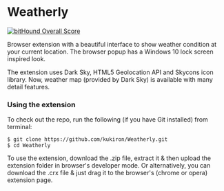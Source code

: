 # Weatherly
[![bitHound Overall Score](https://www.bithound.io/github/kukiron/Weatherly/badges/score.svg)](https://www.bithound.io/github/kukiron/Weatherly)

Browser extension with a beautiful interface to show weather condition at your current location. The browser popup has a Windows 10 lock screen inspired look.

The extension uses Dark Sky, HTML5 Geolocation API and Skycons icon library.
Now, weather map (provided by Dark Sky) is available with many detail features.

### Using the extension
To check out the repo, run the following (if you have Git installed) from terminal:
```
$ git clone https://github.com/kukiron/Weatherly.git
$ cd Weatherly
```

To use the extension, download the .zip file, extract it & then upload the extension folder in browser's developer mode. Or alternatively, you can download the .crx file & just drag it to the browser's (chrome or opera) extension page.
